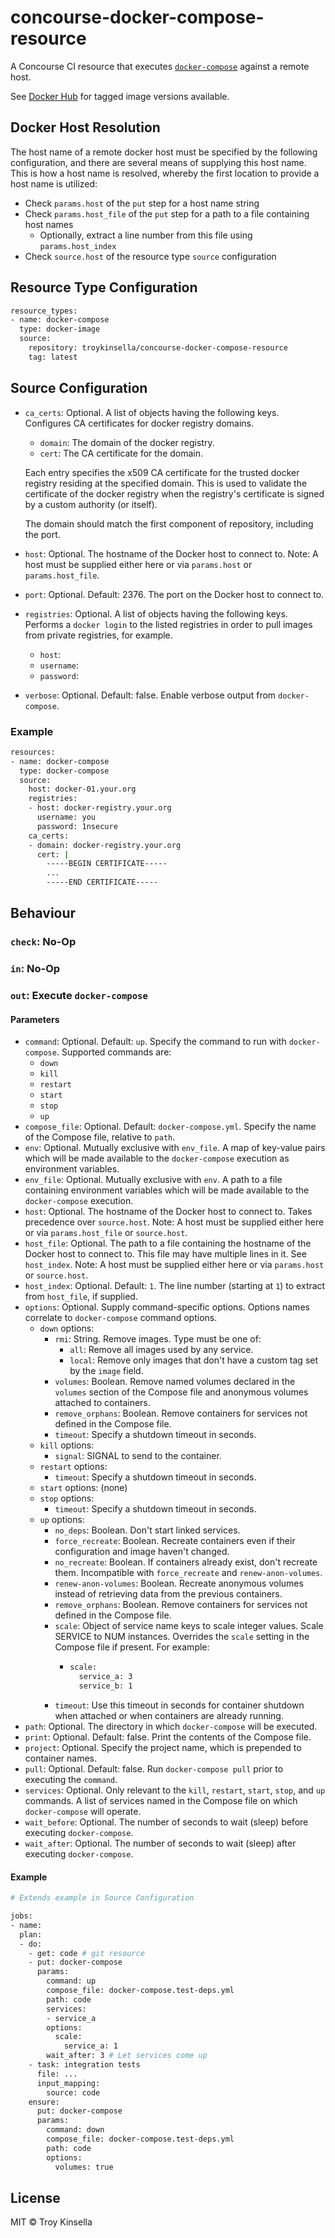 # concourse-docker-compose-resource

A Concourse CI resource that executes [`docker-compose`](https://docs.docker.com/compose/) 
against a remote host.

See [Docker Hub](https://cloud.docker.com/repository/docker/troykinsella/concourse-docker-compose-resource)
for tagged image versions available.

## Docker Host Resolution

The host name of a remote docker host must be specified by the following configuration, 
and there are several means of supplying this host name. 
This is how a host name is resolved, whereby the first location to provide a host name is utilized:

* Check `params.host` of the `put` step for a host name string
* Check `params.host_file` of the `put` step for a path to a file containing host names
  * Optionally, extract a line number from this file using `params.host_index`
* Check `source.host` of the resource type `source` configuration

## Resource Type Configuration

```bash
resource_types:
- name: docker-compose
  type: docker-image
  source:
    repository: troykinsella/concourse-docker-compose-resource
    tag: latest
```

## Source Configuration

* `ca_certs`: Optional. A list of objects having the following keys.
  Configures CA certificates for docker registry domains.
  * `domain`: The domain of the docker registry.
  * `cert`: The CA certificate for the domain.

  Each entry specifies the x509 CA certificate for the trusted docker registry 
  residing at the specified domain. This is used to validate the certificate of 
  the docker registry when the registry's certificate is signed by a custom 
  authority (or itself).

  The domain should match the first component of repository, including the port. 

* `host`: Optional. The hostname of the Docker host to connect to.
          Note: A host must be supplied either here or via `params.host` or `params.host_file`.
* `port`: Optional. Default: 2376. The port on the Docker host to connect to.
* `registries`: Optional. A list of objects having the following keys.
  Performs a `docker login` to the listed registries in order to pull images from
  private registries, for example. 
  * `host`: 
  * `username`:
  * `password`:
* `verbose`: Optional. Default: false. Enable verbose output from `docker-compose`.

### Example

```bash
resources:
- name: docker-compose
  type: docker-compose
  source:
    host: docker-01.your.org
    registries:
    - host: docker-registry.your.org
      username: you
      password: 1nsecure
    ca_certs:
    - domain: docker-registry.your.org
      cert: |
        -----BEGIN CERTIFICATE-----
        ...
        -----END CERTIFICATE-----
```

## Behaviour

### `check`: No-Op

### `in`: No-Op

### `out`: Execute `docker-compose`

#### Parameters

* `command`: Optional. Default: `up`. Specify the command to run with `docker-compose`.
  Supported commands are:
  * `down`
  * `kill`
  * `restart`
  * `start`
  * `stop`
  * `up`
* `compose_file`: Optional. Default: `docker-compose.yml`. Specify the name of the Compose file,
  relative to `path`.
* `env`: Optional. Mutually exclusive with `env_file`. A map of key-value pairs which will be made available to the
  `docker-compose` execution as environment variables.
* `env_file`: Optional. Mutually exclusive with `env`. A path to a file containing environment variables 
  which will be made available to the `docker-compose` execution.
* `host`: Optional. The hostname of the Docker host to connect to. Takes precedence over `source.host`.
          Note: A host must be supplied either here or via `params.host_file` or `source.host`.
* `host_file`: Optional. The path to a file containing the hostname of the Docker host to connect to.
               This file may have multiple lines in it. See `host_index`.
               Note: A host must be supplied either here or via `params.host` or `source.host`.
* `host_index`: Optional. Default: `1`. The line number (starting at `1`) to extract from `host_file`, if supplied.
* `options`: Optional. Supply command-specific options. Options names correlate to 
  `docker-compose` command options.
  * `down` options:
    * `rmi`: String. Remove images. Type must be one of:
      * `all`: Remove all images used by any service.
      * `local`: Remove only images that don't have a
        custom tag set by the `image` field.
    * `volumes`: Boolean. Remove named volumes declared in the `volumes`
      section of the Compose file and anonymous volumes attached to containers.
    * `remove_orphans`: Boolean. Remove containers for services not defined
      in the Compose file.
    * `timeout`: Specify a shutdown timeout in seconds.
  * `kill` options:
    * `signal`: SIGNAL to send to the container.
  * `restart` options:
    * `timeout`: Specify a shutdown timeout in seconds.
  * `start` options: (none)
  * `stop` options:
    * `timeout`: Specify a shutdown timeout in seconds.
  * `up` options:
    * `no_deps`: Boolean. Don't start linked services.
    * `force_recreate`: Boolean. Recreate containers even if their configuration
      and image haven't changed.
    * `no_recreate`: Boolean. If containers already exist, don't recreate
      them. Incompatible with `force_recreate` and `renew-anon-volumes`.
    * `renew-anon-volumes`: Boolean. Recreate anonymous volumes instead of retrieving
      data from the previous containers.
    * `remove_orphans`: Boolean. Remove containers for services not defined
      in the Compose file.
    * `scale`: Object of service name keys to scale integer values. 
       Scale SERVICE to NUM instances. Overrides the `scale` setting in the 
       Compose file if present. For example:
       * ```bash
         scale:
           service_a: 3
           service_b: 1
         ```
     * `timeout`: Use this timeout in seconds for container shutdown when attached or when 
       containers are already running.
* `path`: Optional. The directory in which `docker-compose` will be executed.
* `print`: Optional. Default: false. Print the contents of the Compose file.
* `project`: Optional. Specify the project name, which is prepended to container names.
* `pull`: Optional. Default: false. Run `docker-compose pull` prior to executing the `command`.
* `services`: Optional. Only relevant to the `kill`, `restart`, `start`, `stop`, and `up` commands. 
  A list of services named in the Compose file on which `docker-compose` will operate.
* `wait_before`: Optional. The number of seconds to wait (sleep) before executing `docker-compose`.
* `wait_after`: Optional. The number of seconds to wait (sleep) after executing `docker-compose`.

#### Example

```bash
# Extends example in Source Configuration

jobs:
- name:
  plan:
  - do:
    - get: code # git resource
    - put: docker-compose
      params:
        command: up
        compose_file: docker-compose.test-deps.yml
        path: code
        services:
        - service_a
        options:
          scale:
            service_a: 1
        wait_after: 3 # Let services come up
    - task: integration tests
      file: ...
      input_mapping:
        source: code
    ensure:
      put: docker-compose
      params:
        command: down
        compose_file: docker-compose.test-deps.yml
        path: code
        options:
          volumes: true
```

## License

MIT © Troy Kinsella
